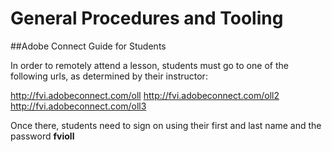 # General Procedures and Tooling

##Adobe Connect Guide for Students

In order to remotely attend a lesson, students must go to one of the following urls, as determined by their instructor:

http://fvi.adobeconnect.com/oll
http://fvi.adobeconnect.com/oll2
http://fvi.adobeconnect.com/oll3

Once there, students need to sign on using their first and last name and the password **fvioll**
